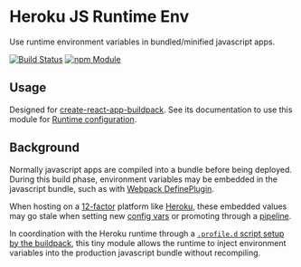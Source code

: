 Heroku JS Runtime Env
=====================
Use runtime environment variables in bundled/minified javascript apps.

[![Build Status](https://travis-ci.org/mars/heroku-js-runtime-env.svg?branch=master)](https://travis-ci.org/mars/heroku-js-runtime-env)
[![npm Module](https://img.shields.io/npm/v/@mars/heroku-js-runtime-env.svg)](https://www.npmjs.com/package/@mars/heroku-js-runtime-env)

Usage
-----

Designed for [create-react-app-buildpack](https://github.com/mars/create-react-app-buildpack). See its documentation to use this module for [Runtime configuration](https://github.com/mars/create-react-app-buildpack/blob/master/README.md#environment-variables).

Background
-----------

Normally javascript apps are compiled into a bundle before being deployed. During this build phase, environment variables may be embedded in the javascript bundle, such as with [Webpack DefinePlugin](https://webpack.github.io/docs/list-of-plugins.html#defineplugin).

When hosting on a [12-factor](https://12factor.net) platform like [Heroku](https://www.heroku.com), these embedded values may go stale when setting new [config vars](https://devcenter.heroku.com/articles/config-vars) or promoting through a [pipeline](https://devcenter.heroku.com/articles/pipelines).

In coordination with the Heroku runtime through a [`.profile.d` script setup by the buildpack](https://github.com/mars/create-react-app-inner-buildpack/blob/master/.profile.d/inject_react_app_env.sh), this tiny module allows the runtime to inject environment variables into the production javascript bundle without recompiling.

